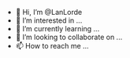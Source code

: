 - 👋 Hi, I’m @LanLorde
- 👀 I’m interested in ...
- 🌱 I’m currently learning ...
- 💞️ I’m looking to collaborate on ...
- 📫 How to reach me ...

<!---
LanLorde/LanLorde is a ✨ special ✨ repository because its `README.md` (this file) appears on your GitHub profile.
You can click the Preview link to take a look at your changes.
--->
